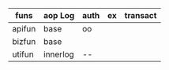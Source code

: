 




| funs   | aop Log  | auth | ex | transact |
|--------|----------|----|----|----------|
| apifun | base     | oo |  
| bizfun | base     |    |
| utifun | innerlog | -- |
